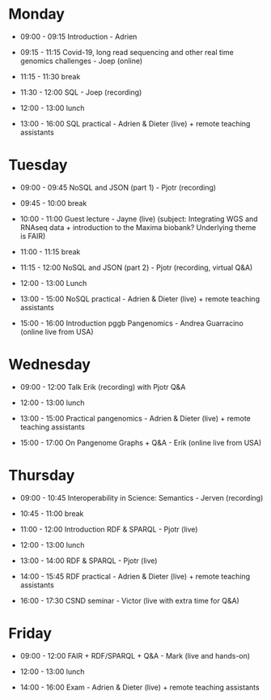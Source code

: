 # Monday

- 09:00 - 09:15 Introduction - Adrien
- 09:15 - 11:15 Covid-19, long read sequencing and other real time genomics challenges - Joep (online)
- 11:15 - 11:30 break
- 11:30 - 12:00 SQL - Joep (recording)

- 12:00 - 13:00 lunch
- 13:00 - 16:00 SQL practical - Adrien & Dieter (live) + remote teaching assistants

# Tuesday

- 09:00 - 09:45 NoSQL and JSON (part 1) - Pjotr (recording)
- 09:45 - 10:00 break
- 10:00 - 11:00 Guest lecture - Jayne (live) (subject: Integrating WGS and RNAseq data + introduction to the Maxima biobank? Underlying theme is FAIR)
- 11:00 - 11:15 break
- 11:15 - 12:00 NoSQL and JSON (part 2) - Pjotr (recording, virtual Q&A)

- 12:00 - 13:00 Lunch
- 13:00 - 15:00 NoSQL practical - Adrien & Dieter (live) + remote teaching assistants
- 15:00 - 16:00 Introduction pggb Pangenomics - Andrea Guarracino (online live from USA)

# Wednesday

- 09:00 - 12:00 Talk Erik (recording) with Pjotr Q&A

- 12:00 - 13:00 lunch
- 13:00 - 15:00 Practical pangenomics - Adrien & Dieter (live) + remote teaching assistants
- 15:00 - 17:00 On Pangenome Graphs + Q&A - Erik (online live from USA)

# Thursday

- 09:00 - 10:45 Interoperability in Science: Semantics - Jerven (recording)
- 10:45 - 11:00 break
- 11:00 - 12:00 Introduction RDF & SPARQL - Pjotr (live)
- 12:00 - 13:00 lunch

- 13:00 - 14:00 RDF & SPARQL - Pjotr (live)
- 14:00 - 15:45 RDF practical - Adrien & Dieter (live) + remote teaching assistants
- 16:00 - 17:30 CSND seminar - Victor (live with extra time for Q&A)

# Friday

- 09:00 - 12:00 FAIR + RDF/SPARQL + Q&A - Mark (live and hands-on)

- 12:00 - 13:00 lunch
- 14:00 - 16:00 Exam - Adrien & Dieter (live) + remote teaching assistants
